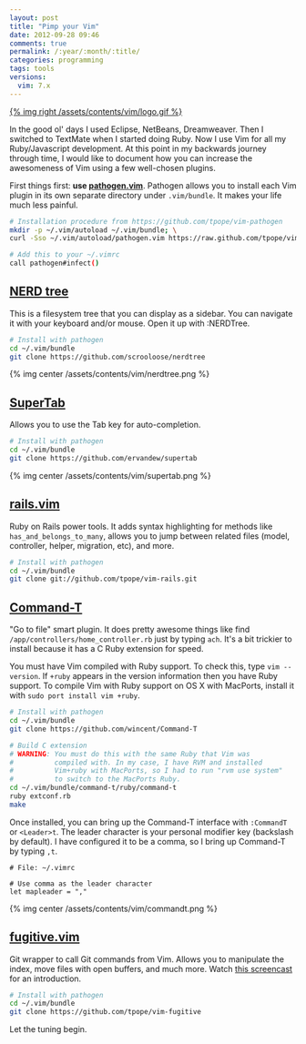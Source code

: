 ```yaml
---
layout: post
title: "Pimp your Vim"
date: 2012-09-28 09:46
comments: true
permalink: /:year/:month/:title/
categories: programming
tags: tools
versions:
  vim: 7.x
---
```


[{% img right /assets/contents/vim/logo.gif %}](http://www.vim.org)

In the good ol' days I used Eclipse, NetBeans, Dreamweaver. Then I switched to
TextMate when I started doing Ruby. Now I use Vim for all my Ruby/Javascript
development. At this point in my backwards journey through time, I would like to
document how you can increase the awesomeness of Vim using a few well-chosen
plugins.

<!--more-->

First things first: **use
[pathogen.vim](https://github.com/tpope/vim-pathogen)**. Pathogen allows you to
install each Vim plugin in its own separate directory under `.vim/bundle`. It
makes your life much less painful.

```bash
# Installation procedure from https://github.com/tpope/vim-pathogen
mkdir -p ~/.vim/autoload ~/.vim/bundle; \
curl -Sso ~/.vim/autoload/pathogen.vim https://raw.github.com/tpope/vim-pathogen/master/autoload/pathogen.vim

# Add this to your ~/.vimrc
call pathogen#infect()
```

## [NERD tree](https://github.com/scrooloose/nerdtree)

This is a filesystem tree that you can display as a sidebar. You can navigate it
with your keyboard and/or mouse. Open it up with :NERDTree.

```bash
# Install with pathogen
cd ~/.vim/bundle
git clone https://github.com/scrooloose/nerdtree
```

{% img center /assets/contents/vim/nerdtree.png %}

## [SuperTab](https://github.com/ervandew/supertab)

Allows you to use the Tab key for auto-completion.

```bash
# Install with pathogen
cd ~/.vim/bundle
git clone https://github.com/ervandew/supertab
```

{% img center /assets/contents/vim/supertab.png %}

## [rails.vim](https://github.com/tpope/vim-rails)

Ruby on Rails power tools. It adds syntax highlighting for methods like
`has_and_belongs_to_many`, allows you to jump between related files (model,
controller, helper, migration, etc), and more.

```bash
# Install with pathogen
cd ~/.vim/bundle
git clone git://github.com/tpope/vim-rails.git
```

## [Command-T](https://github.com/wincent/Command-T)

"Go to file" smart plugin. It does pretty awesome things like find
`/app/controllers/home_controller.rb` just by typing `ach`. It's a bit trickier
to install because it has a C Ruby extension for speed.

You must have Vim compiled with Ruby support. To check this, type `vim
--version`. If `+ruby` appears in the version information then you have Ruby
support. To compile Vim with Ruby support on OS X with MacPorts, install it with
`sudo port install vim +ruby`.

```bash
# Install with pathogen
cd ~/.vim/bundle
git clone https://github.com/wincent/Command-T

# Build C extension
# WARNING: You must do this with the same Ruby that Vim was
#          compiled with. In my case, I have RVM and installed
#          Vim+ruby with MacPorts, so I had to run "rvm use system"
#          to switch to the MacPorts Ruby.
cd ~/.vim/bundle/command-t/ruby/command-t
ruby extconf.rb
make
```

Once installed, you can bring up the Command-T interface with `:CommandT` or
`<Leader>t`. The leader character is your personal modifier key (backslash by
default). I have configured it to be a comma, so I bring up Command-T by typing
`,t`.

```viml
# File: ~/.vimrc

# Use comma as the leader character
let mapleader = ","
```

{% img center /assets/contents/vim/commandt.png %}

## [fugitive.vim](https://github.com/tpope/vim-fugitive)

Git wrapper to call Git commands from Vim. Allows you to manipulate the index,
move files with open buffers, and much more. Watch [this
screencast](http://vimcasts.org/episodes/fugitive-vim---a-complement-to-command-line-git/)
for an introduction.

```bash
# Install with pathogen
cd ~/.vim/bundle
git clone https://github.com/tpope/vim-fugitive
```

Let the tuning begin.
